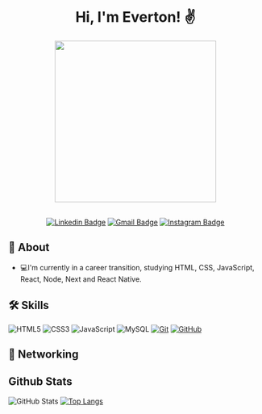 
<h1 align="center">
  Hi, I'm Everton! ✌️
</h1>

<div align="center">
<img height="320em" src="https://cdna.artstation.com/p/assets/images/images/025/789/352/original/pixel-jeff-galaxy-far-far-away.gif"/>
</div>
<br>
<div align="center">

[![Linkedin Badge](https://img.shields.io/badge/-evertonantunes-blue?style=flat-square&logo=Linkedin&logoColor=white&link=https://www.linkedin.com/in/everton-antunes-bezerra-80279961/)](https://www.linkedin.com/in/everton-antunes-bezerra-80279961/)
[![Gmail Badge](https://img.shields.io/badge/-evertonab.dev@gmail.com-c14438?style=flat-square&logo=Gmail&logoColor=white&link=mailto:evertonab.dev@gmail.com)](mailto:evertonab.dev@gmail.com)
[![Instagram Badge](https://img.shields.io/badge/instagram-%23E4405F.svg?&style=flat-square&logo=instagram&logoColor=white)](https://www.instagram.com/evertonab)

</div>

## 🚀 About
- 💻I'm currently in a career transition, studying HTML, CSS, JavaScript, React, Node, Next and React Native.


## 🛠 Skills
![HTML5](https://img.shields.io/badge/HTML-000?style=for-the-badge&logo=html5&logoColor=30A3DC)
![CSS3](https://img.shields.io/badge/CSS3-000?style=for-the-badge&logo=css3&logoColor=E94D5F)
![JavaScript](https://img.shields.io/badge/JavaScript-000?style=for-the-badge&logo=javascript&logoColor=30A3DC)
![MySQL](https://img.shields.io/badge/MySQL-00000F?style=for-the-badge&logo=mysql&logoColor=white)
[![Git](https://img.shields.io/badge/Git-000?style=for-the-badge&logo=git&logoColor=E94D5F)](https://git-scm.com/doc)
[![GitHub](https://img.shields.io/badge/GitHub-000?style=for-the-badge&logo=github&logoColor=30A3DC)](https://docs.github.com/)

## 🔗 Networking


## Github Stats
![GitHub Stats](https://github-readme-stats.vercel.app/api?username=evertonab28&show_icons=true&theme=dracula)
[![Top Langs](https://github-readme-stats.vercel.app/api/top-langs/?username=evertonab28&layout=compact&theme=dracula)](https://github.com/anuraghazra/github-readme-stats)
